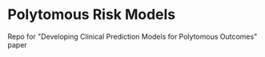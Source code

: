 # Polytomous Risk Models
Repo for "Developing Clinical Prediction Models for Polytomous Outcomes" paper
